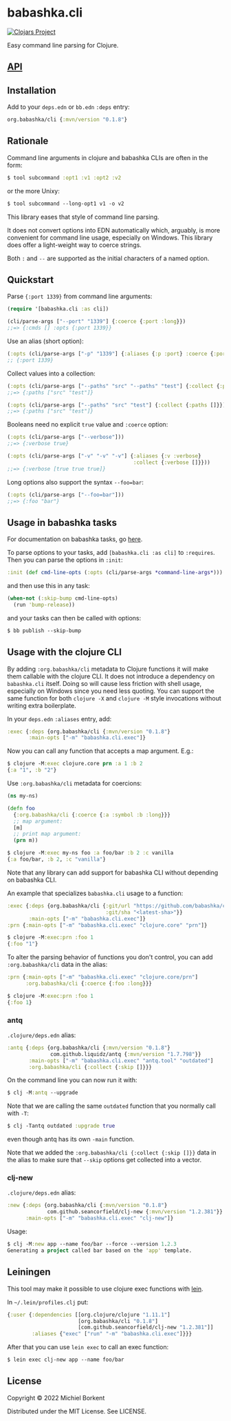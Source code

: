 # babashka.cli

[![Clojars Project](https://img.shields.io/clojars/v/org.babashka/cli.svg)](https://clojars.org/org.babashka/cli)

Easy command line parsing for Clojure.

## [API](API.md)

## Installation

Add to your `deps.edn` or `bb.edn` `:deps` entry:

``` clojure
org.babashka/cli {:mvn/version "0.1.8"}
```

## Rationale

Command line arguments in clojure and babashka CLIs are often in the form:

``` clojure
$ tool subcommand :opt1 :v1 :opt2 :v2
```

or the more Unixy:

``` clojure
$ tool subcommand --long-opt1 v1 -o v2
```

This library eases that style of command line parsing.

It does not convert options into EDN automatically which, arguably, is more
convenient for command line usage, especially on Windows. This library does
offer a light-weight way to coerce strings.

Both `:` and `--` are supported as the initial characters of a named option.

## Quickstart

Parse `{:port 1339}` from command line arguments:

``` clojure
(require '[babashka.cli :as cli])

(cli/parse-args ["--port" "1339"] {:coerce {:port :long}})
;;=> {:cmds [] :opts {:port 1339}}
```

Use an alias (short option):

``` clojure
(:opts (cli/parse-args ["-p" "1339"] {:aliases {:p :port} :coerce {:port :long}}))
;; {:port 1339}
```

Collect values into a collection:

``` clojure
(:opts (cli/parse-args ["--paths" "src" "--paths" "test"] {:collect {:paths []}}))
;;=> {:paths ["src" "test"]}

(:opts (cli/parse-args ["--paths" "src" "test"] {:collect {:paths []}}))
;;=> {:paths ["src" "test"]}
```

<!-- To support passing a vector to functions that have no `:org.babashka/cli` -->
<!-- metadata, use an explicit index: -->

<!-- ``` clojure -->
<!-- (:opts (cli/parse-args ["--paths.0" "src" "--paths.1 "test"])) -->
<!-- ;;=> {:paths ["src" "test"]} -->
<!-- ``` -->

Booleans need no explicit `true` value and `:coerce` option:

``` clojure
(:opts (cli/parse-args ["--verbose"]))
;;=> {:verbose true}

(:opts (cli/parse-args ["-v" "-v" "-v"] {:aliases {:v :verbose}
                                         :collect {:verbose []}}))
;;=> {:verbose [true true true]}
```

Long options also support the syntax `--foo=bar`:

``` clojure
(:opts (cli/parse-args ["--foo=bar"]))
;;=> {:foo "bar"}
```

## Usage in babashka tasks

For documentation on babashka tasks, go [here](https://book.babashka.org/#tasks).

To parse options to your tasks, add `[babashka.cli :as cli]` to
`:requires`. Then you can parse the options in `:init`:

``` clojure
:init (def cmd-line-opts (:opts (cli/parse-args *command-line-args*)))
```
and then use this in any task:

``` clojure
(when-not (:skip-bump cmd-line-opts)
  (run 'bump-release))
```

and your tasks can then be called with options:

``` clojure
$ bb publish --skip-bump
```

## Usage with the clojure CLI

By adding `:org.babashka/cli` metadata to Clojure functions it will make them
callable with the clojure CLI. It does not introduce a dependency on
`babashka.cli` itself. Doing so will cause less friction with shell usage,
especially on Windows since you need less quoting. You can support the same
function for both `clojure -X` and `clojure -M` style invocations without
writing extra boilerplate.

In your `deps.edn` `:aliases` entry, add:

``` clojure
:exec {:deps {org.babashka/cli {:mvn/version "0.1.8"}
       :main-opts ["-m" "babashka.cli.exec"]}
```

Now you can call any function that accepts a map argument. E.g.:

``` clojure
$ clojure -M:exec clojure.core prn :a 1 :b 2
{:a "1", :b "2"}
```

Use `:org.babashka/cli` metadata for coercions:

``` clojure
(ns my-ns)

(defn foo
  {:org.babashka/cli {:coerce {:a :symbol :b :long}}}
  ;; map argument:
  [m]
  ;; print map argument:
  (prn m))
```

``` clojure
$ clojure -M:exec my-ns foo :a foo/bar :b 2 :c vanilla
{:a foo/bar, :b 2, :c "vanilla"}
```

Note that any library can add support for babashka CLI without depending on
babashka CLI.

An example that specializes `babashka.cli` usage to a function:

``` clojure
:exec {:deps {org.babashka/cli {:git/url "https://github.com/babashka/cli"
                                :git/sha "<latest-sha>"}}
       :main-opts ["-m" "babashka.cli.exec"]}
:prn {:main-opts ["-m" "babashka.cli.exec" "clojure.core" "prn"]}
```

``` clojure
$ clojure -M:exec:prn :foo 1
{:foo "1"}
```

To alter the parsing behavior of functions you don't control, you can add
`:org.babashka/cli` data in the alias:

``` clojure
:prn {:main-opts ["-m" "babashka.cli.exec" "clojure.core/prn"]
      :org.babashka/cli {:coerce {:foo :long}}}
```

``` clojure
$ clojure -M:exec:prn :foo 1
{:foo 1}
```

### antq

`.clojure/deps.edn` alias:

``` clojure
:antq {:deps {org.babashka/cli {:mvn/version "0.1.8"}
              com.github.liquidz/antq {:mvn/version "1.7.798"}}
       :main-opts ["-m" "babashka.cli.exec" "antq.tool" "outdated"]
       :org.babashka/cli {:collect {:skip []}}}
```

On the command line you can now run it with:

``` clojure
$ clj -M:antq --upgrade
```

Note that we are calling the same `outdated` function that you normally call
with `-T`:

``` clojure
$ clj -Tantq outdated :upgrade true
```
even though antq has its own `-main` function.

Note that we added the `:org.babashka/cli {:collect {:skip []}}` data in the
alias to make sure that `--skip` options get collected into a vector.

### clj-new

`.clojure/deps.edn` alias:

``` clojure
:new {:deps {org.babashka/cli {:mvn/version "0.1.8"}
             com.github.seancorfield/clj-new {:mvn/version "1.2.381"}}
      :main-opts ["-m" "babashka.cli.exec" "clj-new"]}
```

Usage:

``` clojure
$ clj -M:new app --name foo/bar --force --version 1.2.3
Generating a project called bar based on the 'app' template.
```

## Leiningen

This tool may make it possible to use clojure exec functions with [lein](https://leiningen.org/).

In `~/.lein/profiles.clj` put:

``` clojure
{:user {:dependencies [[org.clojure/clojure "1.11.1"]
                       [org.babashka/cli "0.1.8"]
                       [com.github.seancorfield/clj-new "1.2.381"]]
        :aliases {"exec" ["run" "-m" "babashka.cli.exec"]}}}
```

After that you can use `lein exec` to call an exec function:

``` clojure
$ lein exec clj-new app --name foo/bar
```

<!-- ## Future ideas -->

<!-- ### Command line syntax for `:coerce` and `:collect` -->

<!-- Perhaps this library can consider a command line syntax for `:coerce` and -->
<!-- `:collect`, e.g.: -->

<!-- ``` clojure -->
<!-- $ clj -M:example --skip.0=github-actions --skip.1=clojure-cli -->
<!-- ``` -->

<!-- ``` clojure -->
<!-- $ clj -M:example --lib%sym=org.babashka/cli -->
<!-- ``` -->

<!-- Things to look out for here is if the delimiter works well with bash / zsh / -->
<!-- cmd.exe and Powershell. -->

<!-- ### Merge args from a file -->

<!-- Merge default arguments from a file so you don't have to write them on the command line: -->

<!-- ``` clojure -->
<!-- --org.babashka/cli-defaults=foo.edn -->
<!-- ``` -->

## License

Copyright © 2022 Michiel Borkent

Distributed under the MIT License. See LICENSE.
